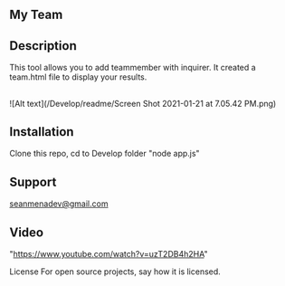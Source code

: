 ## My Team

## Description

This tool allows you to add teammember with inquirer. It created a team.html file to display your results.

##

![Alt text](/Develop/readme/Screen Shot 2021-01-21 at 7.05.42 PM.png)

## Installation

Clone this repo, cd to Develop folder "node app.js"

## Support

seanmenadev@gmail.com

## Video

"https://www.youtube.com/watch?v=uzT2DB4h2HA"

License
For open source projects, say how it is licensed.
